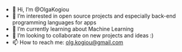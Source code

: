 - 👋 Hi, I’m @OlgaKogiou
- 👀 I’m interested in open source projects and especially back-end programming languages for apps
- 🌱 I’m currently learning about Machine Learning 
- 💞️ I’m looking to collaborate on new projects and ideas :) 
- 📫 How to reach me: olg.kogiou@gmail.com

<!---
OlgaKogiou/OlgaKogiou is a ✨ special ✨ repository because its `README.md` (this file) appears on your GitHub profile.
You can click the Preview link to take a look at your changes.
--->
